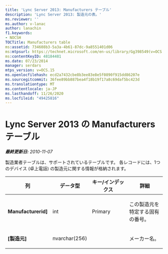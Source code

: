 ```yaml
---
title: 'Lync Server 2013: Manufacturers テーブル'
description: 'Lync Server 2013: 製造元の表。'
ms.reviewer: ''
ms.author: v-lanac
author: lanachin
f1.keywords:
- NOCSH
TOCTitle: Manufacturers table
ms:assetid: 734608b3-5a3a-4b61-87dc-9a8551401d06
ms:mtpsurl: https://technet.microsoft.com/en-us/library/Gg398549(v=OCS.15)
ms:contentKeyID: 48184481
ms.date: 07/23/2014
manager: serdars
mtps_version: v=OCS.15
ms.openlocfilehash: ecd2a7432cbe8b3ee83e8e5f0890f915dd86207e
ms.sourcegitcommit: 36fee89bb887bea4f18b19f17a8c69daf5bc423d
ms.translationtype: MT
ms.contentlocale: ja-JP
ms.lasthandoff: 11/26/2020
ms.locfileid: "49425816"
---
```

# <a name="manufacturers-table-in-lync-server-2013"></a>Lync Server 2013 の Manufacturers テーブル

<div data-xmlns="http://www.w3.org/1999/xhtml">

<div class="topic" data-xmlns="http://www.w3.org/1999/xhtml" data-msxsl="urn:schemas-microsoft-com:xslt" data-cs="https://msdn.microsoft.com/">

<div data-asp="https://msdn2.microsoft.com/asp">



</div>

<div id="mainSection">

<div id="mainBody">

<span> </span>

_**最終更新日:** 2010-11-07_

製造業者テーブルは、サポートされているテーブルです。 各レコードには、1つのデバイス (卓上電話) の製造元に関する情報が格納されます。


<table>
<colgroup>
<col style="width: 25%" />
<col style="width: 25%" />
<col style="width: 25%" />
<col style="width: 25%" />
</colgroup>
<thead>
<tr class="header">
<th>列</th>
<th>データ型</th>
<th>キー/インデックス</th>
<th>詳細</th>
</tr>
</thead>
<tbody>
<tr class="odd">
<td><p><strong>Manufacturerid]</strong></p></td>
<td><p>int</p></td>
<td><p>Primary</p></td>
<td><p>この製造元を特定する固有の番号。</p></td>
</tr>
<tr class="even">
<td><p><strong>[製造元]</strong></p></td>
<td><p>nvarchar(256)</p></td>
<td><p> </p></td>
<td><p>メーカー名。</p></td>
</tr>
</tbody>
</table>


</div>

<span> </span>

</div>

</div>

</div>

